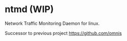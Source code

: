 # ntmd (WIP)
Network Traffic Monitoring Daemon for linux.

Successor to previous project https://github.com/omnis
